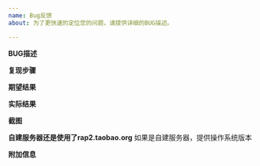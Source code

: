 ```yaml
---
name: Bug反馈
about: 为了更快速的定位您的问题，请提供详细的BUG描述。

---
```


**BUG描述**


**复现步骤**


**期望结果**


**实际结果**


**截图**


**自建服务器还是使用了rap2.taobao.org**
如果是自建服务器，提供操作系统版本


**附加信息**
